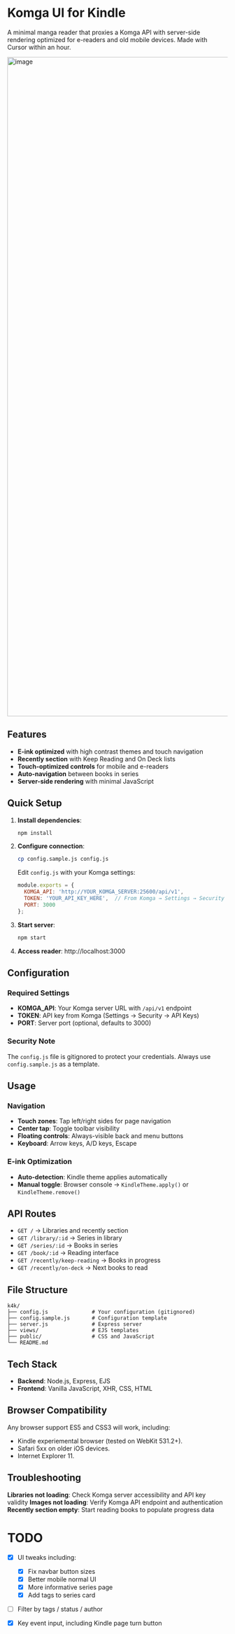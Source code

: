 # Komga UI for Kindle

A minimal manga reader that proxies a Komga API with server-side rendering optimized for e-readers and old mobile devices. Made with Cursor within an hour.

<img width="1506" alt="image" src="https://github.com/user-attachments/assets/c0e39166-d53a-4c6f-8fc7-39d10b1466c1" />


## Features

- **E-ink optimized** with high contrast themes and touch navigation
- **Recently section** with Keep Reading and On Deck lists
- **Touch-optimized controls** for mobile and e-readers
- **Auto-navigation** between books in series
- **Server-side rendering** with minimal JavaScript

## Quick Setup

1. **Install dependencies**:
   ```bash
   npm install
   ```

2. **Configure connection**:
   ```bash
   cp config.sample.js config.js
   ```
   Edit `config.js` with your Komga settings:
   ```javascript
   module.exports = {
     KOMGA_API: 'http://YOUR_KOMGA_SERVER:25600/api/v1',
     TOKEN: 'YOUR_API_KEY_HERE',  // From Komga → Settings → Security → API Keys
     PORT: 3000
   };
   ```

3. **Start server**:
   ```bash
   npm start
   ```

4. **Access reader**: http://localhost:3000

## Configuration

### Required Settings
- **KOMGA_API**: Your Komga server URL with `/api/v1` endpoint
- **TOKEN**: API key from Komga (Settings → Security → API Keys)
- **PORT**: Server port (optional, defaults to 3000)

### Security Note
The `config.js` file is gitignored to protect your credentials. Always use `config.sample.js` as a template.

## Usage

### Navigation
- **Touch zones**: Tap left/right sides for page navigation
- **Center tap**: Toggle toolbar visibility
- **Floating controls**: Always-visible back and menu buttons
- **Keyboard**: Arrow keys, A/D keys, Escape

### E-ink Optimization
- **Auto-detection**: Kindle theme applies automatically
- **Manual toggle**: Browser console → `KindleTheme.apply()` or `KindleTheme.remove()`

## API Routes

- `GET /` → Libraries and recently section
- `GET /library/:id` → Series in library
- `GET /series/:id` → Books in series
- `GET /book/:id` → Reading interface
- `GET /recently/keep-reading` → Books in progress
- `GET /recently/on-deck` → Next books to read

## File Structure

```
k4k/
├── config.js              # Your configuration (gitignored)
├── config.sample.js       # Configuration template
├── server.js              # Express server
├── views/                 # EJS templates
├── public/                # CSS and JavaScript
└── README.md
```

## Tech Stack

- **Backend**: Node.js, Express, EJS
- **Frontend**: Vanilla JavaScript, XHR, CSS, HTML

## Browser Compatibility

Any browser support ES5 and CSS3 will work, including:

- Kindle experiemental browser (tested on WebKit 531.2+).
- Safari 5xx on older iOS devices.
- Internet Explorer 11.

## Troubleshooting

**Libraries not loading**: Check Komga server accessibility and API key validity
**Images not loading**: Verify Komga API endpoint and authentication
**Recently section empty**: Start reading books to populate progress data

# TODO

- [x] UI tweaks including:
   - [x] Fix navbar button sizes
   - [x] Better mobile normal UI
   - [x] More informative series page
   - [x] Add tags to series card

- [ ] Filter by tags / status / author

- [x] Key event input, including Kindle page turn button
